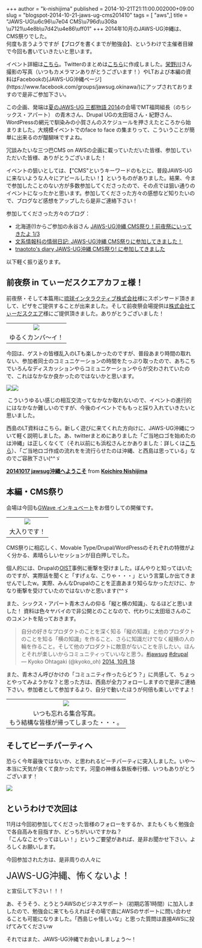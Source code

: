 +++
author = "k-nishijima"
published = 2014-10-21T21:11:00.002000+09:00
slug = "blogspot-2014-10-21-jaws-ug-cms201410"
tags = [ "aws",]
title = "JAWS-UG\u6c96\u7e04 CMS\u796d\u308a \u7121\u4e8b\u7d42\u4e86\uff01"
+++
2014年10月のJAWS-UG沖縄は、CMS祭りでした。  
何度も言うようですが【ブログを書くまでが勉強会】、というわけで主催者目線で今回も書いていきたいと思います。  
  
イベント詳細は[こちら](http://jaws-ug-okinawa.doorkeeper.jp/events/15064)。Twitterのまとめは[こちら](http://togetter.com/li/734992)に作成しました。[栄野川](https://twitter.com/enkw_)さん撮影の写真（いつもカメラマンありがとうございます！）やLTおよび本編の資料はFacebookの[JAWS-UG沖縄ページ](https://www.facebook.com/groups/jawsug.okinawa/)にアップされておりますので是非ご参加下さい。  
  
この企画、発端は[夏のJAWS-UG 三都物語
2014](http://santo2014.jaws-ug.jp/)の会場でMT福岡組長（のちシックス・アパート）
の青木さん、Drupal
UGの太田垣さん・紀野さん、WordPressの網元で馴染みの小賀さんのスケジュールを押さえたところから始まりました。大規模イベントでのface
to face の集まりって、こういうことが簡単に出来るのが醍醐味ですよね。  
  
冗談みたいな三つ巴CMS on
AWSの企画に載っていただいた皆様、参加していただいた皆様、ありがとうございました！  
  
イベントの狙いとしては、【"CMS"というキーワードのもとに、普段JAWS-UGに来ないような人々にアピールしたい！】というものがありました。結果、今まで参加したことのない方が多数参加してくださったので、その点では狙い通りのイベントになったかと思います。参加してくださった方々の感想など知りたいので、ブログなど感想をアップしたら是非ご連絡下さい！  
  
参加してくださった方々のブログ：  

-   北海道(!)からご参加の永谷さん [JAWS-UG沖縄
    CMS祭り！前夜祭にいってきたよ
    1/3](http://www.skyarc.co.jp/engineerblog/entry/okinawa_jawsug_mt_1.html.html)
-   [文系情報科の情弱日記: JAWS-UG沖縄
    CMS祭りに参加してきました！](http://blog.enokawa.co/2014/10/jaws-ug-cms.html)
-   [tnaototo's diary JAWS-UG沖縄 CMS祭り!
    に参加してきました](http://tnaototo.hatenadiary.jp/entry/2014/10/23/003010)

以下軽く振り返ります。  
  
<span id="more"></span>

前夜祭 in てぃーだスクエアカフェ様！
------------------------------------

  

前夜祭・そして本篇用に[琉球インタラクティブ株式会社](http://www.ryukyu-i.co.jp/)様にスポンサード頂きまして、ピザをご提供することが出来ました。そして前夜祭会場提供は[株式会社てぃーだスクエア](http://www.tida-square.co.jp/)様にご提供頂きました。ありがとうございました！

<table>
<tbody>
<tr class="odd">
<td style="text-align: center;"><a href="/images/blogspot/blogspot-2014-10-21-jaws-ug-cms201410-10655455_707366932680094_4812142343130180508_o.jpg"><img src="/images/blogspot/thumbnails/blogspot-2014-10-21-jaws-ug-cms201410-10655455_707366932680094_4812142343130180508_o.jpg" /></a></td>
</tr>
<tr class="even">
<td style="text-align: center;">ゆるくカンパ～イ！</td>
</tr>
</tbody>
</table>

今回は、ゲストの皆様乱入のLTも楽しかったのですが、普段あまり時間の取れない、参加者同士のコミュニケーションの時間をたっぷり取ったので、あちこちでいろんなディスカッションやらコミュニケーションやらが交わされていたので、これはなかなか良かったのではないかと思います。

[![](/images/blogspot/thumbnails/blogspot-2014-10-21-jaws-ug-cms201410-10662092_707365352680252_8762622581182784796_o.jpg)](/images/blogspot/blogspot-2014-10-21-jaws-ug-cms201410-10662092_707365352680252_8762622581182784796_o.jpg)[![](/images/blogspot/thumbnails/blogspot-2014-10-21-jaws-ug-cms201410-10733803_707366299346824_6985737523504386295_o.jpg)](/images/blogspot/blogspot-2014-10-21-jaws-ug-cms201410-10733803_707366299346824_6985737523504386295_o.jpg)

 こういうゆるい感じの相互交流ってなかなか取れないので、イベントの進行的にはなかなか難しいのですが、今後のイベントでももっと採り入れていきたいと思いました。  
  
西島のLT資料はこちら。新しく遊びに来てくれた方向けに、JAWS-UG沖縄について軽く説明しました。あ、twitterまとめにありました「ご当地ロゴを始めたのは沖縄」は正しくなくて（それ以前にも浜松さんとかありました：詳しくは[こちら](http://k-nishijima.blogspot.jp/2012/04/jaws-ug.html)）、「ご当地ロゴ作成の流れをを流行らせたのは沖縄、と西島は思っている」なのでご容赦下さい(^^ゞ  

  

**[20141017
jawsug沖縄へようこそ](https://www.slideshare.net/KoichiroNishijima/20141017-jawsug "20141017 jawsug沖縄へようこそ")**
from **[Koichiro
Nishijima](https://www.slideshare.net/KoichiroNishijima)**

  

本編・CMS祭り
-------------

会場は今回も[GWave
インキュベート](http://www.gbic.jp/incubate/)をお借りしての開催です。  

<table>
<tbody>
<tr class="odd">
<td style="text-align: center;"><a href="/images/blogspot/blogspot-2014-10-21-jaws-ug-cms201410-2014-10-18_13.03.49.jpg"><img src="/images/blogspot/thumbnails/blogspot-2014-10-21-jaws-ug-cms201410-2014-10-18_13.03.49.jpg" /></a></td>
</tr>
<tr class="even">
<td style="text-align: center;">大入りです！</td>
</tr>
</tbody>
</table>

CMS祭りに相応しく、Movable
Type/Drupal/WordPressのそれぞれの特徴がよく分かる、素晴らしいセッションが目白押しでした。  
  
個人的には、Drupalの[OIST](http://www.oist.jp/)事例に衝撃を受けました。ぼんやりと知ってはいたのですが、実際話を聞くと「すげぇな、こりゃ・・・」という言葉しか出てきませんでしたw。実際、みんなDrupalのことを正直あまり知らなかっただけに、かなり衝撃を受けていたのではないかと思います(^^ゞ  
  
また、シックス・アパート青木さんの仰る「縦と横の知識」、なるほどと思いました！
資料は色々ヤバイので非公開とのことなので、代わりに太田垣さんのこのコメントを貼っておきます。  

> 自分の好きなプロダクトのことを深く知る「縦の知識」と他のプロダクトのことを知る「横の知識」を作ること、さらに知識だけでなく縦横の人の輪を作ること。そして他のプロダクトに敵意がないことを示したい。ほんとそれが楽しいからコミュニティっていいなと思う。[\#jawsug](https://twitter.com/hashtag/jawsug?src=hash)
> [\#drupal](https://twitter.com/hashtag/drupal?src=hash)  
> — Kyoko Ohtagaki (@kyoko\_oh) [2014, 10月
> 18](https://twitter.com/kyoko_oh/status/523365974133989377)

また、青木さん呼びかけの「コミュニティ作ったらどう？」に共感して、ちょっとやってみようかな？と思った方は、西島が全力フォローしますので是非ご連絡下さい。参加者として参加するより、自分で動いたほうが何倍も楽しいですよ！  

<table>
<tbody>
<tr class="odd">
<td style="text-align: center;"><a href="/images/blogspot/blogspot-2014-10-21-jaws-ug-cms201410-10482267_707360989347355_939083578623651473_o.jpg"><img src="/images/blogspot/thumbnails/blogspot-2014-10-21-jaws-ug-cms201410-10482267_707360989347355_939083578623651473_o.jpg" /></a></td>
</tr>
<tr class="even">
<td style="text-align: center;">いつも忘れる集合写真。<br />
もう結構な皆様が帰ってしまった・・・。</td>
</tr>
</tbody>
</table>

そしてビーチパーティへ
----------------------

恐らく今年最後ではないか、と思われるビーチパーティに突入しました。いや〜本当に天気が良くて良かったです。河童の神様＆鉄板奉行様、いつもありがとうございます！  

[![](/images/blogspot/thumbnails/blogspot-2014-10-21-jaws-ug-cms201410-10649010_707360922680695_2808209633525548324_o.jpg)](/images/blogspot/blogspot-2014-10-21-jaws-ug-cms201410-10649010_707360922680695_2808209633525548324_o.jpg)

というわけで次回は
------------------

11月は今回初参加してくださった皆様のフォローをするか、またもくもく勉強会で各自高みを目指すか、どっちがいいですかね？  
「こんなことやってほしい！」というご要望があれば、是非お聞かせ下さい。よろしくお願いします。  
  
今回参加された方は、是非周りの人々に  

<span style="font-size: x-large;">JAWS-UG沖縄、怖くないよ！</span>

と宣伝して下さい！！！

  
あ、そうそう、とうとうAWSのビジネスサポート（初期応答1時間）に加入しましたので、勉強会に来てもらえればその場で直にAWSのサポートに問い合わせることも可能になりました。「西島じゃ怪しいな」と思った質問は直接AWSに投げてみてくださいw  
  
それではまた、JAWS-UG沖縄でお会いしましょう〜！
